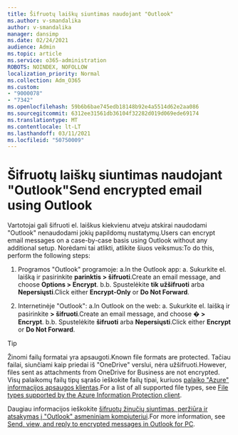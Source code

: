 ```yaml
---
title: Šifruotų laiškų siuntimas naudojant "Outlook"
ms.author: v-smandalika
author: v-smandalika
manager: dansimp
ms.date: 02/24/2021
audience: Admin
ms.topic: article
ms.service: o365-administration
ROBOTS: NOINDEX, NOFOLLOW
localization_priority: Normal
ms.collection: Adm_O365
ms.custom:
- "9000078"
- "7342"
ms.openlocfilehash: 59b6b6bae745edb18148b92e4a5514d62e2aa086
ms.sourcegitcommit: 6312ee31561db36104f32282d019d069ede69174
ms.translationtype: MT
ms.contentlocale: lt-LT
ms.lasthandoff: 03/11/2021
ms.locfileid: "50750009"
---
```

# <a name="send-encrypted-email-using-outlook"></a><span data-ttu-id="b7889-102">Šifruotų laiškų siuntimas naudojant "Outlook"</span><span class="sxs-lookup"><span data-stu-id="b7889-102">Send encrypted email using Outlook</span></span>

<span data-ttu-id="b7889-103">Vartotojai gali šifruoti el. laiškus kiekvienu atveju atskirai naudodami "Outlook" nenaudodami jokių papildomų nustatymų.</span><span class="sxs-lookup"><span data-stu-id="b7889-103">Users can encrypt email messages on a case-by-case basis using Outlook without any additional setup.</span></span> <span data-ttu-id="b7889-104">Norėdami tai atlikti, atlikite šiuos veiksmus:</span><span class="sxs-lookup"><span data-stu-id="b7889-104">To do this, perform the following steps:</span></span>

1. <span data-ttu-id="b7889-105">Programos "Outlook" programoje: a.</span><span class="sxs-lookup"><span data-stu-id="b7889-105">In the Outlook app: a.</span></span> <span data-ttu-id="b7889-106">Sukurkite el. laišką ir pasirinkite **parinktis > šifruoti**.</span><span class="sxs-lookup"><span data-stu-id="b7889-106">Create an email message, and choose **Options > Encrypt**.</span></span> 
    <span data-ttu-id="b7889-107">b.</span><span class="sxs-lookup"><span data-stu-id="b7889-107">b.</span></span> <span data-ttu-id="b7889-108">Spustelėkite **tik užšifruoti** arba **Nepersiųsti**.</span><span class="sxs-lookup"><span data-stu-id="b7889-108">Click either **Encrypt-Only** or **Do Not Forward**.</span></span>

2. <span data-ttu-id="b7889-109">Internetinėje "Outlook": a.</span><span class="sxs-lookup"><span data-stu-id="b7889-109">In Outlook on the web: a.</span></span> <span data-ttu-id="b7889-110">Sukurkite el. laišką ir pasirinkite **> šifruoti**.</span><span class="sxs-lookup"><span data-stu-id="b7889-110">Create an email message, and choose **� > Encrypt**.</span></span>
    <span data-ttu-id="b7889-111">b.</span><span class="sxs-lookup"><span data-stu-id="b7889-111">b.</span></span> <span data-ttu-id="b7889-112">Spustelėkite **šifruoti** arba **Nepersiųsti**.</span><span class="sxs-lookup"><span data-stu-id="b7889-112">Click either **Encrypt** or **Do Not Forward**.</span></span>

> [!TIP]
> <span data-ttu-id="b7889-113">Žinomi failų formatai yra apsaugoti.</span><span class="sxs-lookup"><span data-stu-id="b7889-113">Known file formats are protected.</span></span> <span data-ttu-id="b7889-114">Tačiau failai, siunčiami kaip priedai iš "OneDrive" verslui, nėra užšifruoti.</span><span class="sxs-lookup"><span data-stu-id="b7889-114">However, files sent as attachments from OneDrive for Business are not encrypted.</span></span> <span data-ttu-id="b7889-115">Visų palaikomų failų tipų sąrašo ieškokite failų tipai, kuriuos [palaiko "Azure" informacijos apsaugos klientas](https://docs.microsoft.com/azure/information-protection/rms-client/client-admin-guide-file-types).</span><span class="sxs-lookup"><span data-stu-id="b7889-115">For a list of all supported file types, see [File types supported by the Azure Information Protection client](https://docs.microsoft.com/azure/information-protection/rms-client/client-admin-guide-file-types).</span></span>

<span data-ttu-id="b7889-116">Daugiau informacijos ieškokite [šifruotų žinučių siuntimas, peržiūra ir atsakymas į "Outlook" asmeniniam kompiuteriui](https://support.microsoft.com/topic/send-view-and-reply-to-encrypted-messages-in-outlook-for-pc-eaa43495-9bbb-4fca-922a-df90dee51980).</span><span class="sxs-lookup"><span data-stu-id="b7889-116">For more information, see [Send, view, and reply to encrypted messages in Outlook for PC](https://support.microsoft.com/topic/send-view-and-reply-to-encrypted-messages-in-outlook-for-pc-eaa43495-9bbb-4fca-922a-df90dee51980).</span></span>



